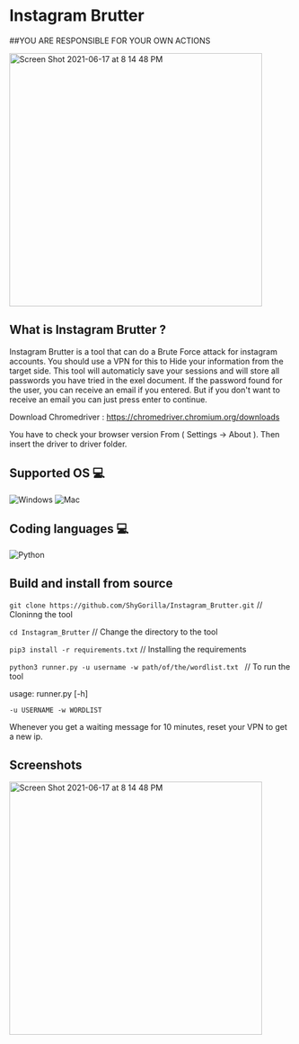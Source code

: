 # Instagram Brutter 

##YOU ARE RESPONSIBLE FOR YOUR OWN ACTIONS

<img width="450" high="650" alt="Screen Shot 2021-06-17 at 8 14 48 PM" src="https://user-images.githubusercontent.com/73632576/122437581-e2b78500-cfaa-11eb-9ce2-f92e301ca7d4.png">

## What is Instagram Brutter ? 
Instagram Brutter is a tool that can do a Brute Force attack for instagram accounts. You should use a VPN for this to Hide your information from the target side. This tool will automaticly save your sessions and will store all passwords you have tried in the exel document. If the password found for the user, you can receive an email if you entered. But if you don't want to receive an email you can just press enter to continue.

Download Chromedriver : https://chromedriver.chromium.org/downloads

You have to check your browser version From ( Settings -> About ). Then insert the driver to driver folder.

## Supported OS 💻

![Windows](http://img.shields.io/badge/-Windows-0078D6?style=flat-square&logo=windows&logoColor=ffffff)
![Mac](http://img.shields.io/badge/-Mac-0078D6?style=flat-square&logo=apple&logoColor=ffffff)

## Coding languages 💻

![Python](https://img.shields.io/badge/-Python-333333?style=flat&logo=python)&nbsp;

## Build and install from source
`git clone https://github.com/ShyGorilla/Instagram_Brutter.git` // Cloninng the tool

`cd Instagram_Brutter` // Change the directory to the tool

`pip3 install -r requirements.txt` // Installing the requirements

`python3 runner.py -u username -w path/of/the/wordlist.txt ` // To run the tool

usage: runner.py [-h]

`-u USERNAME -w WORDLIST`

Whenever you get a waiting message for 10 minutes, reset your VPN to get a new ip.

## Screenshots

<img width="450" high="650" alt="Screen Shot 2021-06-17 at 8 14 48 PM" src="https://user-images.githubusercontent.com/73632576/122439880-172c4080-cfad-11eb-9130-e0752addfe88.JPG">

